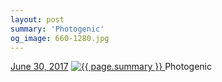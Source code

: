 ```yaml
---
layout: post
summary: 'Photogenic'
og_image: 660-1280.jpg
---
```


<p>
  <time>
    <a href="/660">June 30, 2017</a>
  </time>
  <a href="/660">
    <img src="{{ site.assets_url }}/660-640.jpg" srcset="{{ site.assets_url }}/660-320.jpg 320w, {{ site.assets_url }}/660-640.jpg 640w, {{ site.assets_url }}/660-960.jpg 960w, {{ site.assets_url }}/660-1280.jpg 1280w" sizes="(min-width: 700px) 50vw, calc(100vw - 2rem)" alt="{{ page.summary }}" />
  </a>
  <span>Photogenic</span>
</p>
